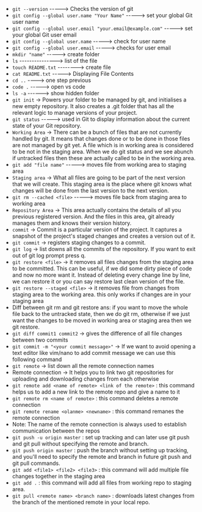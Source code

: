 - `git --version` -----> Checks the version of git
- `git config --global user.name "Your Name"` ----->  set your global Git user name
- `git config --global user.email "your.email@example.com"` ----->  set your global Git user email
- `git config --global user.name` -----> check for user name
- `git config --global user.email` -----> checks for user email
- `mkdir "name"` -----> create folder
- `ls` ---------------> list of the file
- `touch README.txt` --------> create file
- `cat README.txt` ----->  Displaying File Contents
- `cd ..` ----> one step previous
- `code .` -----> open vs code
- `ls -a` ------> show hidden folder 
- `git init` -> Powers your folder to be managed by git, and initialises a new empty repository. It also creates a .git folder that has all the relevant logic to manage versions of your project.
- `git status` -----> used in Git to display information about the current state of your Git repository.
- `Working Area` -> There can be a bunch of files that are not currently handled by git. It means that changes done or to be done in those files are not managed by git yet. A file which is in working area is considered to be not in the staging area. When we do git status and we see abunch if untracked files then these are actually called to be in the working area.
- `git add "file name"` -----> moves file from working area to staging area
- `Staging area` -> What all files are going to be part of the next version that we will create. This staging area is the place where git knows what changes will be done from the last version to the next version.
- `git rm --cached <file>` -----> moves file back from staging area to working area
- `Repository Area` -> This area actually contains the details of all you previous registered version. And the files in this area, git already manages them and knows their version history.
- `commit` -> Commit is a particular version of the project. It captures a snapshot of the project's staged changes and creates a version out of it.
- `git commit` -> registers staging changes to a commit.
- `git log` -> list downs all the commits of the repository. If you want to exit out of git log prompt press q.
- `git restore <file>` -> it removes all files changes from the staging area to be committed. This can be useful, if we did some dirty piece of code and now no more want it. Instead of deleting every change line by line, we can restore it or you can say restore last clean version of the file.
- `git restore --staged <file>` -> it removes file from changes from staging area to the working area. this only works if changes are in your staging area
- Diff between git rm and git restore ans: if you want to move the whole file back to the untracked state, then we do git rm, otherwise if we just want the changes to be moved in working area or staging area then we git restore.
- `git diff commit1 commit2` -> gives the difference of all file changes between two commits
- `git commit -m "<your commit message>"` -> If we want to avoid opening a text editor like vim/nano to add commit message we can use this following command
- `git remote` -> list down all the remote connection names
- Remote connection -> It helps you to link two git repositories for uploading and downloading changes from each otherwise
- `git remote add <name of remote> <link of the remote>` : this command helps us to add a new link to the remote repo and give a name to it
- `git remote rm <name of remote>` : this command deletes a remote connection
- `git remote rename <olanme> <newname>` : this command remanes the remote connection
- Note: The name of the remote connection is always used to establish communication between the repos
- `git push -u origin master` :  set up tracking and can later use git push and git pull without specifying the remote and branch.
- `git push origin master` : push the branch without setting up tracking, and you'll need to specify the remote and branch in future git push and git pull commands.
- `git add <file1> <file2> <file3>` : this command will add multiple file changes together in the staging area
- `git add .` : this command will add all files from working repo to staging area.
- `git pull <remote name> <branch name>` : downloads latest changes from the branch of the mentioned remote in your local repo.
